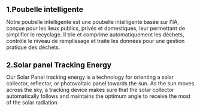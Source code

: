 <!-- project/intro.md -->
<h1 style="font-size:2vw"><span style="color:black">1.Poubelle intelligente</span></h1> 
Notre poubelle intelligente est une poubelle intelligente basée sur l'IA, conçue pour les lieux publics, privés et domestiques, leur permettant de simplifier le recyclage. Il trie et comprime automatiquement les déchets, contrôle le niveau de remplissage et traite les données pour une gestion pratique des déchets.

<h1 style="font-size:2vw"><span style="color:black">2.Solar panel Tracking Energy</span></h1> 
Our Solar Panel tracking energy is a technology for orienting a solar collector, reflector, or photovoltaic panel towards the sun. As the sun moves across the sky, a tracking device makes sure that the solar collector automatically follows and maintains the optimum angle to receive the most of the solar radiation